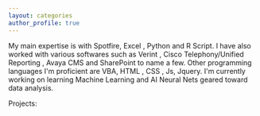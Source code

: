 ```yaml
---
layout: categories
author_profile: true
---
```

<p>
My main expertise is with Spotfire, Excel , Python and R Script. I have also worked with various softwares such as Verint , Cisco Telephony/Unified Reporting , Avaya CMS and SharePoint to name a few. Other programming languages I'm proficient are VBA, HTML , CSS , Js, Jquery. I'm currently working on learning Machine Learning and AI Neural Nets geared toward data analysis.</p>



Projects:
